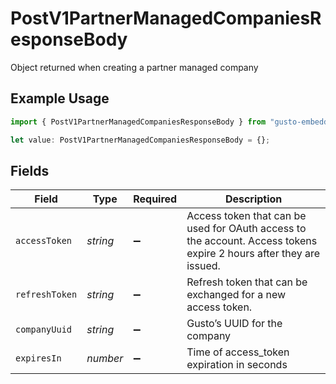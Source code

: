 # PostV1PartnerManagedCompaniesResponseBody

Object returned when creating a partner managed company

## Example Usage

```typescript
import { PostV1PartnerManagedCompaniesResponseBody } from "gusto-embedded/models/operations";

let value: PostV1PartnerManagedCompaniesResponseBody = {};
```

## Fields

| Field                                                                                                              | Type                                                                                                               | Required                                                                                                           | Description                                                                                                        |
| ------------------------------------------------------------------------------------------------------------------ | ------------------------------------------------------------------------------------------------------------------ | ------------------------------------------------------------------------------------------------------------------ | ------------------------------------------------------------------------------------------------------------------ |
| `accessToken`                                                                                                      | *string*                                                                                                           | :heavy_minus_sign:                                                                                                 | Access token that can be used for OAuth access to the account. Access tokens expire 2 hours after they are issued. |
| `refreshToken`                                                                                                     | *string*                                                                                                           | :heavy_minus_sign:                                                                                                 | Refresh token that can be exchanged for a new access token.                                                        |
| `companyUuid`                                                                                                      | *string*                                                                                                           | :heavy_minus_sign:                                                                                                 | Gusto’s UUID for the company                                                                                       |
| `expiresIn`                                                                                                        | *number*                                                                                                           | :heavy_minus_sign:                                                                                                 | Time of access_token expiration in seconds                                                                         |